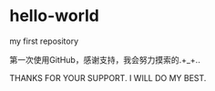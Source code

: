 # hello-world
my first repository

第一次使用GitHub，感谢支持，我会努力摸索的.+_+..

THANKS FOR YOUR SUPPORT. I WILL DO MY BEST.
